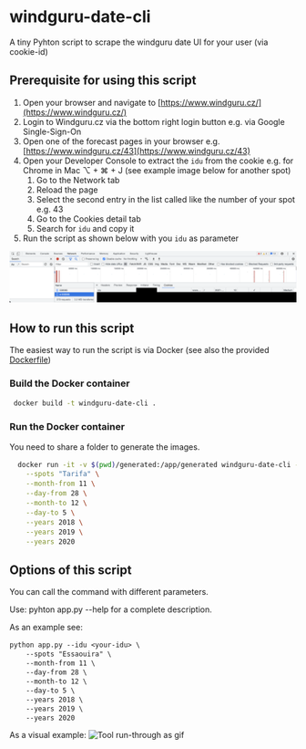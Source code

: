 # windguru-date-cli
A tiny Pyhton script to scrape the windguru date UI for your user (via cookie-id)

## Prerequisite for using this script

1. Open your browser and navigate to [https://www.windguru.cz/](https://www.windguru.cz/)
2. Login to Windguru.cz via the bottom right login button e.g. via Google Single-Sign-On
3. Open one of the forecast pages in your browser e.g. [https://www.windguru.cz/43](https://www.windguru.cz/43)
4. Open your Developer Console to extract the `idu` from the cookie e.g. for Chrome in Mac ⌥ + ⌘ + J (see example image
   below for another spot)
   1. Go to the Network tab
   2. Reload the page
   3. Select the second entry in the list called like the number of your spot e.g. 43
   4. Go to the Cookies detail tab
   5. Search for `idu` and copy it 
6. Run the script as shown below with you `idu` as parameter

![idu extraction via Chrome Developer Tools](assets/idu_extraction.png "idu extraction via Chrome Developer Tools")
                       
## How to run this script
                         
The easiest way to run the script is via Docker (see also the provided [Dockerfile](Dockerfile))

### Build the Docker container
```bash
 docker build -t windguru-date-cli .
```

### Run the Docker container

You need to share a folder to generate the images.
```bash
  docker run -it -v $(pwd)/generated:/app/generated windguru-date-cli --idu <your-idu> \
    --spots "Tarifa" \
    --month-from 11 \
    --day-from 28 \
    --month-to 12 \
    --day-to 5 \
    --years 2018 \
    --years 2019 \
    --years 2020
```

## Options of this script

You can call the command with different parameters.

Use: pyhton app.py --help for a complete description.

As an example see:
```
python app.py --idu <your-idu> \
    --spots "Essaouira" \
    --month-from 11 \
    --day-from 28 \
    --month-to 12 \
    --day-to 5 \
    --years 2018 \
    --years 2019 \
    --years 2020
```

As a visual example:
![Tool run-through as gif](assets/example.gif "Tool run-through as gif")
